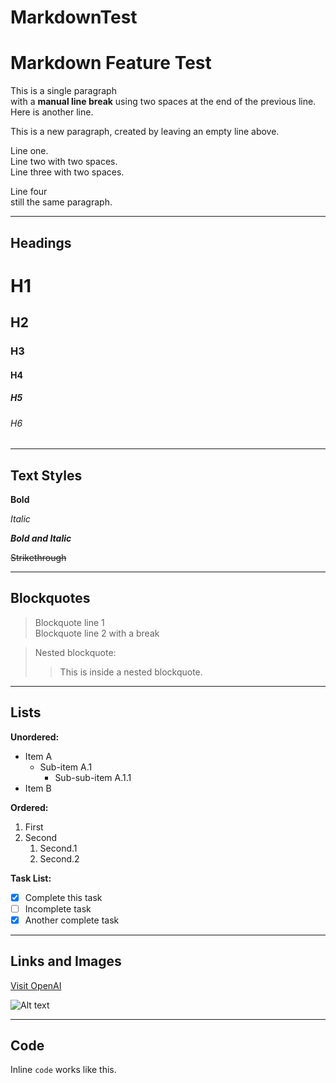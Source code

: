 # MarkdownTest

# Markdown Feature Test

This is a single paragraph  
with a **manual line break** using two spaces at the end of the previous line.  
Here is another line.

This is a new paragraph, created by leaving an empty line above.

Line one.  
Line two with two spaces.  
Line three with two spaces.

Line four  
still the same paragraph.

---

## Headings

# H1
## H2
### H3
#### H4
##### H5
###### H6

---

## Text Styles

**Bold**

*Italic*

***Bold and Italic***

~~Strikethrough~~

---

## Blockquotes

> Blockquote line 1  
> Blockquote line 2 with a break

> Nested blockquote:
> > This is inside a nested blockquote.

---

## Lists

**Unordered:**
- Item A  
  - Sub-item A.1  
    - Sub-sub-item A.1.1  
- Item B

**Ordered:**
1. First  
2. Second  
   1. Second.1  
   2. Second.2

**Task List:**
- [x] Complete this task  
- [ ] Incomplete task  
- [x] Another complete task

---

## Links and Images

[Visit OpenAI](https://openai.com)

![Alt text](https://via.placeholder.com/100)

---

## Code

Inline `code` works like this.

